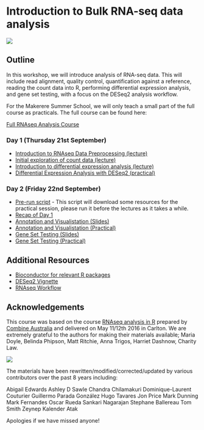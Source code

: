 # Introduction to Bulk RNA-seq data analysis

![](images/CRUK_Cambridge_Institute.png)

## Outline

In this workshop, we will introduce analysis of RNA-seq data. This will
include read alignment, quality control, quantification against a reference,
reading the count data into R, performing differential expression analysis, and
gene set testing, with a focus on the DESeq2 analysis workflow. 

For the Makerere Summer School, we will only teach a small part of the full course
as practicals. The full course can be found here:

[Full RNAseq Analysis Course](Full_Course_Index.md)

### Day 1 (Thursday 21st September)

* [Introduction to RNAseq Data Preprocessing (lecture)](Makerere_Course_Materials/01_Introduction.html)
* [Initial exploration of count data (lecture)](Makerere_Course_Materials/02_DataExploration.html)
* [Introduction to differential expression analysis (lecture)](Makerere_Course_Materials/03_Introduction_to_DGE_Analysis_in_R.html)
* [Differential Expression Analysis with DESeq2 (practical)](Makerere_Course_Materials/04_DE_analysis_with_DESeq2.html)

### Day 2 (Friday 22nd September)

* [Pre-run script](Makerere_Course_Materials/06_pre_run.R) - This script will download some resources for the practical session, please run it before the lectures as it takes a while.
* [Recap of Day 1](Makerere_Course_Materials/Day2_Recap.html)
* [Annotation and Visualistation (Slides)](Makerere_Course_Materials/05_Annotation_and_Visualisation.Slides.html)
* [Annotation and Visualistation (Practical)](Makerere_Course_Materials/05_Annotation_and_Visualisation.html)
* [Gene Set Testing (Slides)](Makerere_Course_Materials/06_Gene_set_testing_introduction.html)
* [Gene Set Testing (Practical)](Makerere_Course_Materials/06_Gene_set_testing.html)

## Additional Resources

* [Bioconductor for relevant R packages](https://bioconductor.org/)
* [DESeq2 Vignette](https://bioconductor.org/packages/release/bioc/vignettes/DESeq2/inst/doc/DESeq2.html)  
* [RNAseq Workflow](http://master.bioconductor.org/packages/release/workflows/vignettes/rnaseqGene/inst/doc/rnaseqGene.html)  

## Acknowledgements

This course was based on the course [RNAseq analysis in
R](http://combine-australia.github.io/2016-05-11-RNAseq/) prepared by [Combine
Australia](https://combine.org.au/) and delivered on May 11/12th 2016 in
Carlton. We are extremely grateful to the authors for making their materials
available; Maria Doyle, Belinda Phipson, Matt Ritchie, Anna Trigos, Harriet
Dashnow, Charity Law.

![](Bulk_RNAseq_Course_Base/images/combine_banner_small.png)

The materials have been rewritten/modified/corrected/updated by various
contributors over the past 8 years including:

Abigail Edwards
Ashley D Sawle
Chandra Chilamakuri
Dominique-Laurent Couturier
Guillermo Parada González
Hugo Tavares
Jon Price
Mark Dunning
Mark Fernandes
Oscar Rueda
Sankari Nagarajan
Stephane Ballereau
Tom Smith
Zeynep Kalender Atak

Apologies if we have missed anyone!
